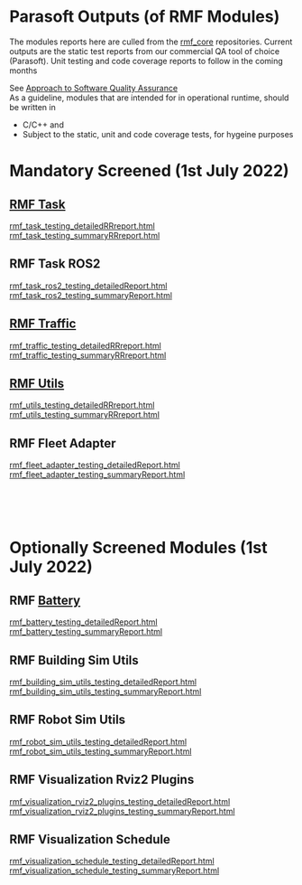 # Parasoft Outputs (of RMF Modules)
The modules reports here are culled from the [rmf_core](https://github.com/osrf/rmf_core) repositories.
Current outputs are the static test reports from our commercial QA tool of choice (Parasoft). 
Unit testing and code coverage reports to follow in the coming months

See [Approach to Software Quality Assurance](./software-qa.md)  
As a guideline, modules that are intended for in operational runtime, should be written in
- C/C++ and 
- Subject to the static, unit and code coverage tests, for hygeine purposes

# Mandatory Screened (1st July 2022)
## [RMF Task](https://github.com/open-rmf/rmf_task) 
[rmf_task_testing_detailedRRreport.html](../parasoft_reports/rmf_task_testing/rmf_task_testing_detailedRRreport.html)  
[rmf_task_testing_summaryRRreport.html](../parasoft_reports/rmf_task_testing/rmf_task_testing_summaryRRreport.html)  

## RMF Task ROS2
[rmf_task_ros2_testing_detailedReport.html](../parasoft_reports/rmf_task_ros2_testing/rmf_task_ros2_testing_detailedReport.html)  
[rmf_task_ros2_testing_summaryReport.html](../parasoft_reports/rmf_task_ros2_testing/rmf_task_ros2_testing_summaryReport.html)  

## [RMF Traffic](https://github.com/open-rmf/rmf_traffic)
[rmf_traffic_testing_detailedRRreport.html](../parasoft_reports/rmf_traffic_testing/rmf_traffic_testing_detailedRRreport.html)  
[rmf_traffic_testing_summaryRRreport.html](../parasoft_reports/rmf_traffic_testing/rmf_traffic_testing_summaryRRreport.html)  

## [RMF Utils](https://github.com/open-rmf/rmf_utils) 
[rmf_utils_testing_detailedRRreport.html](../parasoft_reports/rmf_utils_testing/rmf_utils_testing_detailedRRreport.html)  
[rmf_utils_testing_summaryRRreport.html](../parasoft_reports/rmf_utils_testing/rmf_utils_testing_summaryRRreport.html) 

## RMF Fleet Adapter 
[rmf_fleet_adapter_testing_detailedReport.html](../parasoft_reports/rmf_fleet_adapter_testing/rmf_fleet_adapter_testing_detailedReport.html)  
[rmf_fleet_adapter_testing_summaryReport.html](../parasoft_reports/rmf_fleet_adapter_testing/rmf_fleet_adapter_testing_summaryReport.html) 


<br> <br> <br>
# Optionally Screened Modules (1st July 2022)
## RMF [Battery](https://github.com/open-rmf/rmf_battery) 
[rmf_battery_testing_detailedReport.html](../parasoft_reports/rmf_battery_testing/rmf_battery_testing_detailedReport.html)  
[rmf_battery_testing_summaryReport.html](../parasoft_reports/rmf_battery_testing/rmf_battery_testing_summaryReport.html)

## RMF Building Sim Utils 
[rmf_building_sim_utils_testing_detailedReport.html](../parasoft_reports/rmf_building_sim_utils_testing/rmf_building_sim_utils_testing_detailedReport.html)  
[rmf_building_sim_utils_testing_summaryReport.html](../parasoft_reports/rmf_building_sim_utils_testing/rmf_building_sim_utils_testing_summaryReport.html)

## RMF Robot Sim Utils 
[rmf_robot_sim_utils_testing_detailedReport.html](../parasoft_reports/rmf_robot_sim_utils_testing/rmf_robot_sim_utils_testing_detailedReport.html)  
[rmf_robot_sim_utils_testing_summaryReport.html](../parasoft_reports/rmf_robot_sim_utils_testing/rmf_robot_sim_utils_testing_summaryReport.html)

## RMF Visualization Rviz2 Plugins
[rmf_visualization_rviz2_plugins_testing_detailedReport.html](../parasoft_reports/rmf_visualization_rviz2_plugins_testing/rmf_visualization_rviz2_plugins_testing_detailedReport.html)  
[rmf_visualization_rviz2_plugins_testing_summaryReport.html](../parasoft_reports/rmf_visualization_rviz2_plugins_testing/rmf_visualization_rviz2_plugins_testing_summaryReport.html)

## RMF Visualization Schedule
[rmf_visualization_schedule_testing_detailedReport.html](../parasoft_reports/rmf_visualization_schedule_testing/rmf_visualization_schedule_testing_detailedReport.html)  
[rmf_visualization_schedule_testing_summaryReport.html](../parasoft_reports/rmf_visualization_schedule_testing/rmf_visualization_schedule_testing_summaryReport.html)




